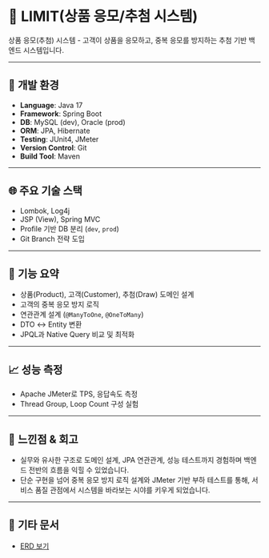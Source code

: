 # 🎯 LIMIT(상품 응모/추첨 시스템)

상품 응모(추첨) 시스템 - 고객이 상품을 응모하고, 중복 응모를 방지하는 추첨 기반 백엔드 시스템입니다.

---

## 🔧 개발 환경
- **Language**: Java 17
- **Framework**: Spring Boot
- **DB**: MySQL (dev), Oracle (prod)
- **ORM**: JPA, Hibernate
- **Testing**: JUnit4, JMeter
- **Version Control**: Git
- **Build Tool**: Maven

---

## 🌐 주요 기술 스택
- Lombok, Log4j
- JSP (View), Spring MVC
- Profile 기반 DB 분리 (`dev`, `prod`)
- Git Branch 전략 도입

---

## 📂 기능 요약
- 상품(Product), 고객(Customer), 추첨(Draw) 도메인 설계
- 고객의 중복 응모 방지 로직
- 연관관계 설계 (`@ManyToOne`, `@OneToMany`)
- DTO ↔ Entity 변환
- JPQL과 Native Query 비교 및 최적화

---

## 📈 성능 측정
- Apache JMeter로 TPS, 응답속도 측정
- Thread Group, Loop Count 구성 실험

---

## 📝 느낀점 & 회고
- 실무와 유사한 구조로 도메인 설계, JPA 연관관계, 성능 테스트까지 경험하며 백엔드 전반의 흐름을 익힐 수 있었습니다.
- 단순 구현을 넘어 중복 응모 방지 로직 설계와 JMeter 기반 부하 테스트를 통해, 서비스 품질 관점에서 시스템을 바라보는 시야를 키우게 되었습니다.

---

## 📑 기타 문서
- [ERD 보기](./image/ERD.png)
